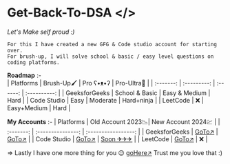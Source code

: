 # Get-Back-To-DSA </>
*Let's Make self proud :)*

```text
For this I have created a new GFG & Code studio account for starting over.  
For brush-up, I will solve school & basic / easy level questions on coding platforms. 
```
**Roadmap** :-  
| Platforms | Brush-Up🖌️ | Pro ʕ•ᴥ•ʔ | Pro-Ultra🧸 |
| :-------: | :---------: | :------: | :----------: |
| GeeksforGeeks | School & Basic | Easy & Medium | Hard |
| Code Studio | Easy | Moderate | Hard+ninja |
| LeetCode | ❌ | Easy+Medium | Hard |

**My Accounts** :-
| Platforms | Old Account 2023📉| New Account 2024💹 |
| :-------: | :---------------: | :-----------------: |
| GeeksforGeeks | <a href="https://auth.geeksforgeeks.org/user/mr_rajnix" target="_blank">GoTo↗</a> | <a href="https://auth.geeksforgeeks.org/user/911rajnish" target="_blank">GoTo↗</a> |
| Code Studio | <a href="https://www.codingninjas.com/studio/profile/6f87d7b3-d340-4f9e-92da-bd7828f80cb7" target="_blank">GoTo↗</a> | <a href="#" target="_blank">Soon ✈✈✈</a> |
| LeetCode | <a href="https://leetcode.com/Mr-RajniX/" target="_blank">GoTo↗</a> | ❌ |

<!-- <mark>**Progress-Bar**</mark> :- -->
=> Lastly I have one more thing for you 😉 <a href="https://xmind.ai/share/a4I4hTc3?xid=KhvQeZsI" target="_blank"> goHere↗</a> Trust me you love that :)

